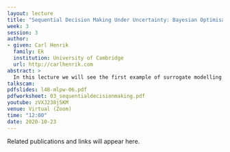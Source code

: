 ```yaml
---
layout: lecture
title: "Sequential Decision Making Under Uncertainty: Bayesian Optimisation"
week: 3
session: 3
author:
- given: Carl Henrik
  family: Ek
  institution: University of Cambridge
  url: http://carlhenrik.com
abstract: >
  In this lecture we will see the first example of surrogate modelling. In specific we will extend the machine learning loop to also include the data aquisition. We will the formulate a sequential decision process where we aim to find the extremum of a explicitly unknown function. In specific we will introduce the concept of Bayesian optimisation which is the technique that underpins the exciting field called Auto-ML.
talkscam:
pdfslides: l48-mlpw-06.pdf
pdfworksheet: 03_sequentialdecisionmaking.pdf
youtube: zVXJ238j5KM
venue: Virtual (Zoom)
time: "12:00"
date: 2020-10-23
---
```


Related publications and links will appear here.
